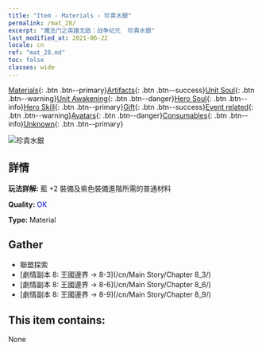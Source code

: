 ```yaml
---
title: "Item - Materials - 珍貴水銀"
permalink: /mat_28/
excerpt: "魔法门之英雄无敌：战争纪元  珍貴水銀"
last_modified_at: 2021-06-22
locale: cn
ref: "mat_28.md"
toc: false
classes: wide
---
```

 [Materials](/ItemsCN/){: .btn .btn--primary}[Artifacts](/ItemsCN/Artifacts/){: .btn .btn--success}[Unit Soul](/ItemsCN/UnitSoul/){: .btn .btn--warning}[Unit Awakening](/ItemsCN/UnitAwakening/){: .btn .btn--danger}[Hero Soul](/ItemsCN/HeroSoul/){: .btn .btn--info}[Hero Skill](/ItemsCN/HeroSkill/){: .btn .btn--primary}[Gift](/ItemsCN/Gift/){: .btn .btn--success}[Event related](/ItemsCN/Events/){: .btn .btn--warning}[Avatars](/ItemsCN/Avatars/){: .btn .btn--danger}[Consumables](/ItemsCN/Consumables/){: .btn .btn--info}[Unknown](/ItemsCN/Unknown/){: .btn .btn--primary}

 ![珍貴水銀](/images/t/i_cailiao_shuiyin1.png)

## 詳情
 **玩法詳解:** 藍 +2 裝備及紫色裝備進階所需的普通材料

 **Quality:** <span style="color: #0000CD">OK</span>

 **Type:** Material

## Gather

*    聯盟探索 
*    [劇情副本 8: 王國邊界 -> 8-3](/cn/Main Story/Chapter 8_3/) 
*    [劇情副本 8: 王國邊界 -> 8-6](/cn/Main Story/Chapter 8_6/) 
*    [劇情副本 8: 王國邊界 -> 8-9](/cn/Main Story/Chapter 8_9/) 

## This item contains:

  None

